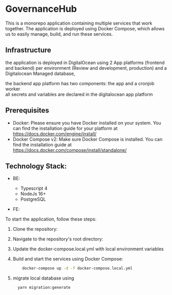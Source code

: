 # GovernanceHub

This is a monorepo application containing multiple services that work together. The application is deployed using Docker Compose, which allows us to easily manage, build, and run these services.

## Infrastructure
the application is deployed in DigitalOcean using 2 App platforms (frontend and backend) per environment (Review and development, production) and a Digitalocean Managed database,

the backend app platform has two components: the app and a cronjob worker  
all secrets and variables are declared in the digitalocean app platform

## Prerequisites

- Docker: Please ensure you have Docker installed on your system. You can find the installation guide for your platform at https://docs.docker.com/engine/install/
- Docker Compose v2: Make sure Docker Compose is installed. You can find the installation guide at https://docs.docker.com/compose/install/standalone/

## Technology Stack:

- BE:

  - Typescript 4
  - NodeJs 16+
  - PostgreSQL

- FE:

To start the application, follow these steps:

1. Clone the repository:

2. Navigate to the repository's root directory:

3. Update the docker-compose.local.yml with local environment variables

4. Build and start the services using Docker Compose:
   ```bash
       docker-compose up -d -f docker-compose.local.yml
    ```
5. migrate local database using 
    ```bash
      yarn migration:generate
    ```


